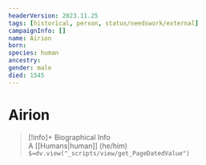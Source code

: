 ```yaml
---
headerVersion: 2023.11.25
tags: [historical, person, status/needswork/external]
campaignInfo: []
name: Airion
born:
species: human
ancestry:
gender: male
died: 1545
---
```

# Airion
>[!info]+ Biographical Info  
> A [[Humans|human]] (he/him)  
> `$=dv.view("_scripts/view/get_PageDatedValue")`

